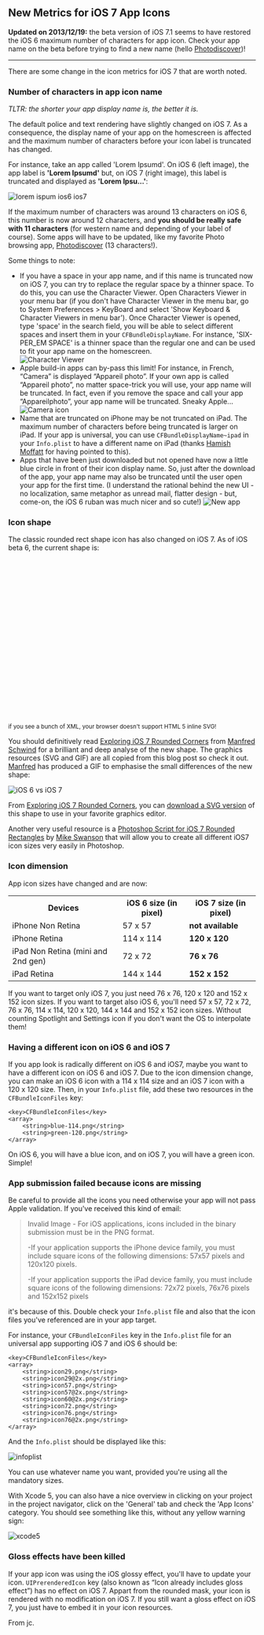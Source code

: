 ## New Metrics for iOS 7 App Icons

__Updated on 2013/12/19:__ the beta version of iOS 7.1 seems to have restored the iOS 6 maximum number of characters for app icon. Check your app name on the beta before trying to find a new name (hello [Photodiscover][])!

* * * * *

There are some change in the icon metrics for iOS 7 that are worth noted.

### Number of characters in app icon name

_TLTR: the shorter your app display name is, the better it is._

The default police and text rendering have slightly changed on iOS 7. As a consequence, the display name of your app on the homescreen is affected and the maximum number of characters before your icon label is truncated has changed.

For instance, take an app called 'Lorem Ipsumd'. On iOS 6 (left image), the app label is __'Lorem Ipsumd'__ but, on iOS 7 (right image), this label is truncated and displayed as __'Lorem Ipsu...'__:

![lorem ispum ios6 ios7][]

If the maximum number of characters was around 13 characters on iOS 6, this number is now around 12 characters, and __you should be really safe with 11 characters__ (for western name and depending of your label of course). Some apps will have to be updated, like my favorite Photo browsing app, [Photodiscover][] (13 characters!).

Some things to note:

- If you have a space in your app name, and if this name is truncated now on iOS 7, you can try to replace the regular space by a thinner space. To do this, you can use the Character Viewer. Open Characters Viewer in your menu bar (if you don't have Character Viewer in the menu bar, go to System Preferences > KeyBoard and select 'Show Keyboard & Character Viewers in menu bar'). Once Character Viewer is opened, type 'space' in the search field, you will be able to select different spaces and insert them in your `CFBundleDisplayName`. For instance, 'SIX-PER_EM SPACE' is a thinner space than the regular one and can be used to fit your app name on the homescreen.    
![Character Viewer][]
- Apple build-in apps can by-pass this limit! For instance, in French, “Camera” is displayed “Appareil photo”. If your own app is called “Appareil photo”, no matter space-trick you will use, your app name will be truncated. In fact, even if you remove the space and call your app “Appareilphoto”, your app name will be truncated. Sneaky Apple...    
![Camera icon][]
- Name that are truncated on iPhone may be not truncated on iPad. The maximum number of characters before being truncated is larger on iPad. If your app is universal, you can use `CFBundleDisplayName~ipad` in your `Info.plist` to have a different name on iPad (thanks [Hamish Moffatt][] for having pointed to this).
- Apps that have been just downloaded but not opened have now a little blue circle in front of their icon display name. So, just after the download of the app, your app name may also be truncated until the user open your app for the first time. (I understand the rational behind the new UI - no localization, same metaphor as unread mail, flatter design - but, come-on, the iOS 6 ruban was much nicer and so cute!)
![New app][]   


### Icon shape

The classic rounded rect shape icon has also changed on iOS 7. As of iOS beta 6, the current shape is: 

<svg version="1.1" id="Ebene_1" xmlns="http://www.w3.org/2000/svg" xmlns:xlink="http://www.w3.org/1999/xlink" x="0px" y="0px"
		 width="320px" height="320px" viewBox="0 0 320 320" enable-background="new 0 0 320 320"
					  xml:space="preserve">
<title>Rounded Corners</title>
<path d="M113.184891,10.000000L206.815109,10.000000C236.526733,10.000000,251.382538,10.000000,267.374176,15.056519C284.834381,21.411518,298.588470,35.165600,304.943481,52.625816C310.000000,68.617462,310.000000,83.473274,310.000000,113.184891L310.000000,206.815109C310.000000,236.526733,310.000000,251.382538,304.943481,267.374176C298.588470,284.834412,284.834412,298.588470,267.374176,304.943481C251.382538,310.000000,236.526733,310.000000,206.815109,310.000000L113.184891,310.000000C83.473274,310.000000,68.617462,310.000000,52.625832,304.943481C35.165611,298.588470,21.411524,284.834412,15.056521,267.374176C10.000000,251.382538,10.000000,236.526733,10.000000,206.815109L10.000000,113.184891C10.000000,83.473274,10.000000,68.617462,15.056520,52.625832C21.411522,35.165607,35.165611,21.411518,52.625835,15.056519C68.617462,10.000000,83.473274,10.000000,113.184891,10.000000L113.184891,10.000000"/>
</svg>

<small>if you see a bunch of XML, your browser doesn't support HTML 5 inline SVG!</small>

You should definitively read [Exploring iOS 7 Rounded Corners][] from [Manfred Schwind][] for a brilliant and deep analyse of the new shape. The graphics resources (SVG and GIF) are all copied from this blog post so check it out. [Manfred][] has produced a GIF to emphasise the small differences of the new shape:

![iOS 6 vs iOS 7](iOS-6-vs-7.gif "Cute isn't it?")

From [Exploring iOS 7 Rounded Corners][], you can [download a SVG version][] of this shape to use in your favorite graphics editor. 

Another very useful resource is a [Photoshop Script for iOS 7 Rounded Rectangles][] by [Mike Swanson][] that will allow you to create all different iOS7 icon sizes very easily in Photoshop. 

### Icon dimension

App icon sizes have changed and are now:

<table class="table-centered" style="width:100%">
<tbody>
<tr>
	<th>Devices</th>
	<th>iOS 6 size (in pixel)</th>
	<th>iOS 7 size (in pixel)</th>
</tr>
<tr>
	<td>iPhone Non Retina</td>
    <td>57 x 57</td>
    <td><b>not available</b></td>
</tr>
<tr>
	<td>iPhone Retina</td>
    <td>114 x 114</td>
    <td><b>120 x 120</b></td>
</tr>
<tr>
	<td>iPad Non Retina (mini and 2nd gen)</td>
    <td>72 x 72</td>
    <td><b>76 x 76</b></td>
</tr>
<tr>
	<td>iPad Retina</td>
    <td>144 x 144</td>
    <td><b>152 x 152</b></td>
</tr>
</tbody>
</table>

If you want to target only iOS 7, you just need 76 x 76, 120 x 120 and 152 x 152 icon sizes. If you want to target also iOS 6, you'll need 57 x 57, 72 x 72, 76 x 76, 114 x 114, 120 x 120, 144 x 144 and 152 x 152 icon sizes. Without counting Spotlight and Settings icon if you don't want the OS to interpolate them!

### Having a different icon on iOS 6 and iOS 7 

If you app look is radically different on iOS 6 and iOS7, maybe you want to have a different icon on iOS 6 and iOS 7. Due to the icon dimension change, you can make an iOS 6 icon with a 114 x 114 size and an iOS 7 icon with a 120 x 120 size. Then, in your `Info.plist` file, add these two resources in the `CFBundleIconFiles` key:

	<key>CFBundleIconFiles</key>
	<array>
		<string>blue-114.png</string>
		<string>green-120.png</string>
	</array>

On iOS 6, you will have a blue icon, and on iOS 7, you will have a green icon. Simple!

### App submission failed because icons are missing

Be careful to provide all the icons you need otherwise your app will not pass Apple validation. If you've received this kind of email:

> Invalid Image - For iOS applications, icons included in the binary submission
> must be in the PNG format.
>
> -If your application supports the iPhone device family, you must include
> square icons of the following dimensions: 57x57 pixels and 120x120 pixels.
>
> -If your application supports the iPad device family, you must include square
> icons of the following dimensions: 72x72 pixels, 76x76 pixels and 152x152
> pixels

it's because of this. Double check your `Info.plist` file and also that the icon files you've referenced are in your app target. 

For instance, your `CFBundleIconFiles` key in the `Info.plist` file for an universal app supporting iOS 7 and iOS 6 should be:

	<key>CFBundleIconFiles</key>
	<array>
		<string>icon29.png</string>
		<string>icon29@2x.png</string>
		<string>icon57.png</string>
		<string>icon57@2x.png</string>
		<string>icon60@2x.png</string>
		<string>icon72.png</string>
		<string>icon76.png</string>
		<string>icon76@2x.png</string>
	</array>

And the `Info.plist` should be displayed like this:

![infoplist][] 

You can use whatever name you want, provided you're using all the mandatory sizes.

With Xcode 5, you can also have a nice overview in clicking on your project in the project navigator, click on the 'General' tab and check the 'App Icons' category. You should see something like this, without any yellow warning sign:

![xcode5][]

 
### Gloss effects have been killed

If your app icon was using the iOS glossy effect, you'll have to update your icon. `UIPrerenderedIcon` key (also known as “Icon already includes gloss effect”) has no effect on iOS 7. Appart from the rounded mask, your icon is rendered with no modification on iOS 7. If you still want a gloss effect on iOS 7, you just have to embed it in your icon resources.

From jc.

[lorem ispum ios6 ios7]: lorem-ios6-ios7.png
[Character Viewer]: CharacterViewer.png
[Camera icon]: camera.png
[Exploring iOS 7 Rounded Corners]: http://www.mani.de/backstage/?p=483
[Manfred Schwind]: https://twitter.com/manide
[Manfred]: https://twitter.com/manide
[download a SVG version]: http://mani.de/download/iOS%207%20App%20Icon%20Radius27@120.svg
[Photodiscover]: https://itunes.apple.com/us/app/photo-discover/id446635942?mt=8
[New app]: meon.png
[infoplist]: infoplist.png
[xcode5]: xcode5.png
[Photoshop Script for iOS 7 Rounded Rectangles]: http://blog.mikeswanson.com/post/61651302736/photoshop-script-for-ios-7-rounded-rectangles
[Mike Swanson]: https://twitter.com/Anyware
[Hamish Moffatt]: https://twitter.com/hmoffatt
